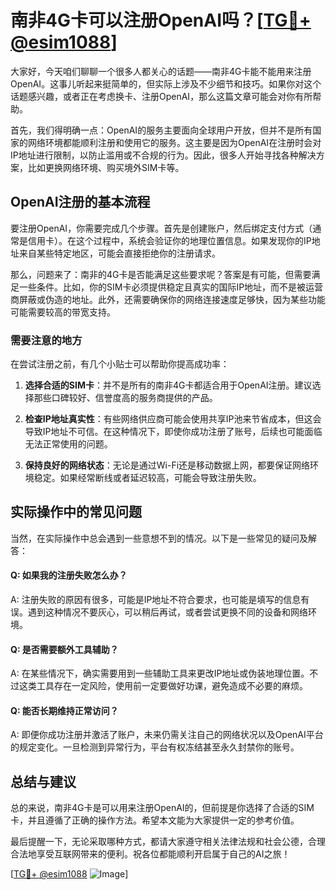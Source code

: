 # 南非4G卡可以注册OpenAI吗？[[TG💪+ @esim1088](https://t.me/s/esim1088)]

大家好，今天咱们聊聊一个很多人都关心的话题——南非4G卡能不能用来注册OpenAI。这事儿听起来挺简单的，但实际上涉及不少细节和技巧。如果你对这个话题感兴趣，或者正在考虑换卡、注册OpenAI，那么这篇文章可能会对你有所帮助。

首先，我们得明确一点：OpenAI的服务主要面向全球用户开放，但并不是所有国家的网络环境都能顺利注册和使用它的服务。这主要是因为OpenAI在注册时会对IP地址进行限制，以防止滥用或不合规的行为。因此，很多人开始寻找各种解决方案，比如更换网络环境、购买境外SIM卡等。

## OpenAI注册的基本流程

要注册OpenAI，你需要完成几个步骤。首先是创建账户，然后绑定支付方式（通常是信用卡）。在这个过程中，系统会验证你的地理位置信息。如果发现你的IP地址来自某些特定地区，可能会直接拒绝你的注册请求。

那么，问题来了：南非的4G卡是否能满足这些要求呢？答案是有可能，但需要满足一些条件。比如，你的SIM卡必须提供稳定且真实的国际IP地址，而不是被运营商屏蔽或伪造的地址。此外，还需要确保你的网络连接速度足够快，因为某些功能可能需要较高的带宽支持。

### 需要注意的地方

在尝试注册之前，有几个小贴士可以帮助你提高成功率：

1. **选择合适的SIM卡**：并不是所有的南非4G卡都适合用于OpenAI注册。建议选择那些口碑较好、信誉度高的服务商提供的产品。
   
2. **检查IP地址真实性**：有些网络供应商可能会使用共享IP池来节省成本，但这会导致IP地址不可信。在这种情况下，即使你成功注册了账号，后续也可能面临无法正常使用的问题。

3. **保持良好的网络状态**：无论是通过Wi-Fi还是移动数据上网，都要保证网络环境稳定。如果经常断线或者延迟较高，可能会导致注册失败。

## 实际操作中的常见问题

当然，在实际操作中总会遇到一些意想不到的情况。以下是一些常见的疑问及解答：

#### Q: 如果我的注册失败怎么办？
A: 注册失败的原因有很多，可能是IP地址不符合要求，也可能是填写的信息有误。遇到这种情况不要灰心，可以稍后再试，或者尝试更换不同的设备和网络环境。

#### Q: 是否需要额外工具辅助？
A: 在某些情况下，确实需要用到一些辅助工具来更改IP地址或伪装地理位置。不过这类工具存在一定风险，使用前一定要做好功课，避免造成不必要的麻烦。

#### Q: 能否长期维持正常访问？
A: 即便你成功注册并激活了账户，未来仍需关注自己的网络状况以及OpenAI平台的规定变化。一旦检测到异常行为，平台有权冻结甚至永久封禁你的账号。

## 总结与建议

总的来说，南非4G卡是可以用来注册OpenAI的，但前提是你选择了合适的SIM卡，并且遵循了正确的操作方法。希望本文能为大家提供一定的参考价值。

最后提醒一下，无论采取哪种方式，都请大家遵守相关法律法规和社会公德，合理合法地享受互联网带来的便利。祝各位都能顺利开启属于自己的AI之旅！

[[TG💪+ @esim1088](https://t.me/s/esim1088) ![Image](https://i.postimg.cc/4NQfJmqS/Snipaste-2025-05-13-00-14-12.png)]